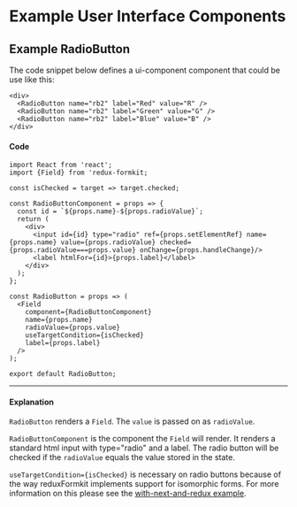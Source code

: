 # Example User Interface Components


## Example RadioButton

The code snippet below defines a ui-component component that could be use like this:
```
<div>
  <RadioButton name="rb2" label="Red" value="R" />
  <RadioButton name="rb2" label="Green" value="G" />
  <RadioButton name="rb2" label="Blue" value="B" />
</div>
```
<!-- STORY -->

#### Code
```
import React from 'react';
import {Field} from 'redux-formkit;

const isChecked = target => target.checked;
  
const RadioButtonComponent = props => {
  const id = `${props.name}-${props.radioValue}`;
  return (
    <div>
      <input id={id} type="radio" ref={props.setElementRef} name={props.name} value={props.radioValue} checked={props.radioValue===props.value} onChange={props.handleChange}/>
      <label htmlFor={id}>{props.label}</label>
    </div>
  );
};

const RadioButton = props => (
  <Field
    component={RadioButtonComponent}
    name={props.name}
    radioValue={props.value}
    useTargetCondition={isChecked}
    label={props.label}
  />
);

export default RadioButton;
```
---
#### Explanation
`RadioButton` renders a `Field`. The `value` is passed on as `radioValue`. 

`RadioButtonComponent` is the component the `Field` will render. It renders a standard html input with type="radio" and a label. The radio button will be checked if the `radioValue` equals the value stored in the state.

`useTargetCondition={isChecked}` is necessary on radio buttons because of the way reduxFormkit implements support for isomorphic forms. For more information on this please see the [with-next-and-redux example](https://github.com/chrisfield/redux-formkit/tree/master/examples/with-next-and-redux). 